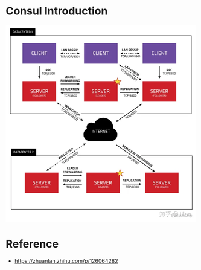 # Consul Introduction

![Alt text](images/architecture.png)

# Reference

- https://zhuanlan.zhihu.com/p/126064282 